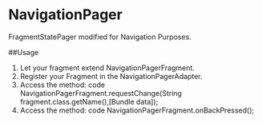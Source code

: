 # NavigationPager
FragmentStatePager modified for Navigation Purposes.

##Usage
1. Let your fragment extend NavigationPagerFragment.
2. Register your Fragment in the NavigationPagerAdapter.
3. Access the method:
code NavigationPagerFragment.requestChange(String fragment.class.getName(),[Bundle data]);
4. Access the method:
code NavigationPagerFragment.onBackPressed();
